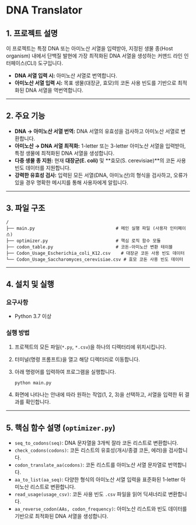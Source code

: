 # DNA Translator

## 1. 프로젝트 설명

이 프로젝트는 특정 DNA 또는 아미노산 서열을 입력받아, 지정된 생물 종(Host organism) 내에서 단백질 발현에 가장 최적화된 DNA 서열을 생성하는 커맨드 라인 인터페이스(CLI) 도구입니다.

- **DNA 서열 입력 시:** 아미노산 서열로 번역합니다.
- **아미노산 서열 입력 시:** 목표 생물(대장균, 효모)의 코돈 사용 빈도를 기반으로 최적화된 DNA 서열을 역번역합니다.



---

## 2. 주요 기능

- **DNA → 아미노산 서열 번역:** DNA 서열의 유효성을 검사하고 아미노산 서열로 변환합니다.
- **아미노산 → DNA 서열 최적화:** 1-letter 또는 3-letter 아미노산 서열을 입력받아, 특정 생물에 최적화된 DNA 서열을 생성합니다.
- **다중 생물 종 지원:** 현재 **대장균(E. coli)** 및 **효모(S. cerevisiae)**의 코돈 사용 빈도 데이터를 지원합니다.
- **강력한 유효성 검사:** 입력된 모든 서열(DNA, 아미노산)의 형식을 검사하고, 오류가 있을 경우 명확한 메시지를 통해 사용자에게 알립니다.

---

## 3. 파일 구조

```
/
├── main.py                               # 메인 실행 파일 (사용자 인터페이스)
├── optimizer.py                          # 핵심 로직 함수 모듈
├── codon_table.py                        # 코돈-아미노산 변환 테이블
├── Codon_Usage_Escherichia_coli_K12.csv    # 대장균 코돈 사용 빈도 데이터
└── Codon_Usage_Saccharomyces_cerevisiae.csv # 효모 코돈 사용 빈도 데이터
```

---

## 4. 설치 및 실행

### 요구사항

- Python 3.7 이상

### 실행 방법

1.  프로젝트의 모든 파일(`*.py`, `*.csv`)을 하나의 디렉터리에 위치시킵니다.
2.  터미널(명령 프롬프트)을 열고 해당 디렉터리로 이동합니다.
3.  아래 명령어를 입력하여 프로그램을 실행합니다.

    ```bash
    python main.py
    ```

4.  화면에 나타나는 안내에 따라 원하는 작업(1, 2, 3)을 선택하고, 서열을 입력한 뒤 결과를 확인합니다.

---

## 5. 핵심 함수 설명 (`optimizer.py`)

- `seq_to_codons(seq)`: DNA 문자열을 3개씩 잘라 코돈 리스트로 변환합니다.
- `check_codons(codons)`: 코돈 리스트의 유효성(개시/종결 코돈, 에러)을 검사합니다.
- `codon_translate_aa(codons)`: 코돈 리스트를 아미노산 서열 문자열로 번역합니다.
- `aa_to_list(aa_seq)`: 다양한 형식의 아미노산 서열 입력을 표준화된 1-letter 아미노산 리스트로 변환합니다.
- `read_usage(usage_csv)`: 코돈 사용 빈도 `.csv` 파일을 읽어 딕셔너리로 변환합니다.
- `aa_reverse_codon(AAs, codon_frequency)`: 아미노산 리스트와 빈도 데이터를 기반으로 최적화된 DNA 서열을 생성합니다.